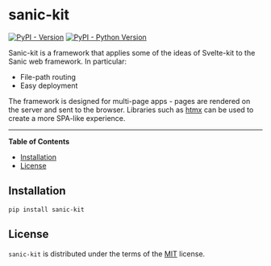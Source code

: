 # sanic-kit

[![PyPI - Version](https://img.shields.io/pypi/v/sanic-kit.svg)](https://pypi.org/project/sanic-kit)
[![PyPI - Python Version](https://img.shields.io/pypi/pyversions/sanic-kit.svg)](https://pypi.org/project/sanic-kit)

Sanic-kit is a framework that applies some of the ideas of Svelte-kit to the Sanic web framework. In particular:

* File-path routing
* Easy deployment

The framework is designed for multi-page apps - pages are rendered on the server and sent to the browser. Libraries such as [htmx](https://htmx.org)
can be used to create a more SPA-like experience.

-----

**Table of Contents**

- [Installation](#installation)
- [License](#license)

## Installation

```console
pip install sanic-kit
```

## License

`sanic-kit` is distributed under the terms of the [MIT](https://spdx.org/licenses/MIT.html) license.
